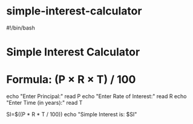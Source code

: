 # simple-interest-calculator
#!/bin/bash
# Simple Interest Calculator
# Formula: (P × R × T) / 100

echo "Enter Principal:"
read P
echo "Enter Rate of Interest:"
read R
echo "Enter Time (in years):"
read T

SI=$((P * R * T / 100))
echo "Simple Interest is: $SI"
